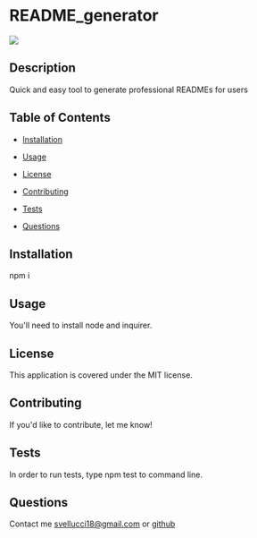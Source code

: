 # README_generator

[<img src="https://img.shields.io/badge/license-MIT-COLOR.svg?logo=LOGO">](<https://opensource.org/licenses/MIT>)

## Description
Quick and easy tool to generate professional READMEs for users

## Table of Contents
* [Installation](#installation)
* [Usage](#usage)

* [License](#license)
* [Contributing](#contributing)
* [Tests](#tests)
* [Questions](#questions)

## Installation
npm i

## Usage
You'll need to install node and inquirer.

  
## License
This application is covered under the MIT license.

## Contributing
If you'd like to contribute, let me know!

## Tests
In order to run tests, type npm test to command line.

## Questions
Contact me svellucci18@gmail.com
or [github](<https://github.com/svellucci18>)

